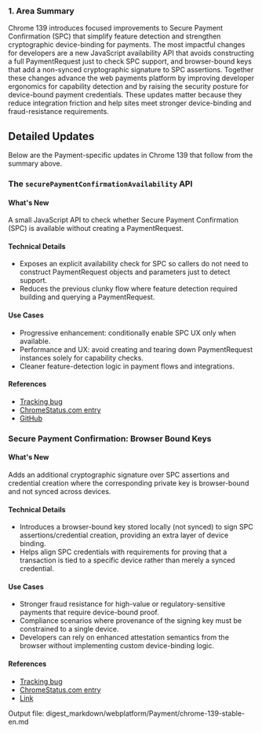 ### 1. Area Summary

Chrome 139 introduces focused improvements to Secure Payment Confirmation (SPC) that simplify feature detection and strengthen cryptographic device-binding for payments. The most impactful changes for developers are a new JavaScript availability API that avoids constructing a full PaymentRequest just to check SPC support, and browser-bound keys that add a non-synced cryptographic signature to SPC assertions. Together these changes advance the web payments platform by improving developer ergonomics for capability detection and by raising the security posture for device-bound payment credentials. These updates matter because they reduce integration friction and help sites meet stronger device-binding and fraud-resistance requirements.

## Detailed Updates

Below are the Payment-specific updates in Chrome 139 that follow from the summary above.

### The `securePaymentConfirmationAvailability` API

#### What's New
A small JavaScript API to check whether Secure Payment Confirmation (SPC) is available without creating a PaymentRequest.

#### Technical Details
- Exposes an explicit availability check for SPC so callers do not need to construct PaymentRequest objects and parameters just to detect support.
- Reduces the previous clunky flow where feature detection required building and querying a PaymentRequest.

#### Use Cases
- Progressive enhancement: conditionally enable SPC UX only when available.
- Performance and UX: avoid creating and tearing down PaymentRequest instances solely for capability checks.
- Cleaner feature-detection logic in payment flows and integrations.

#### References
- [Tracking bug](https://issues.chromium.org/issues/40258712)
- [ChromeStatus.com entry](https://chromestatus.com/feature/5165040614768640)
- [GitHub](https://github.com/w3c/secure-payment-confirmation/pull/285)

### Secure Payment Confirmation: Browser Bound Keys

#### What's New
Adds an additional cryptographic signature over SPC assertions and credential creation where the corresponding private key is browser-bound and not synced across devices.

#### Technical Details
- Introduces a browser-bound key stored locally (not synced) to sign SPC assertions/credential creation, providing an extra layer of device binding.
- Helps align SPC credentials with requirements for proving that a transaction is tied to a specific device rather than merely a synced credential.

#### Use Cases
- Stronger fraud resistance for high-value or regulatory-sensitive payments that require device-bound proof.
- Compliance scenarios where provenance of the signing key must be constrained to a single device.
- Developers can rely on enhanced attestation semantics from the browser without implementing custom device-binding logic.

#### References
- [Tracking bug](https://issues.chromium.org/issues/377278827)
- [ChromeStatus.com entry](https://chromestatus.com/feature/5106102997614592)
- [Link](https://w3c.github.io/secure-payment-confirmation/#sctn-browser-bound-key-store)

Output file: digest_markdown/webplatform/Payment/chrome-139-stable-en.md